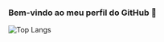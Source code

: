 ### Bem-vindo ao meu perfil do GitHub 👋
![Top Langs](https://github-readme-stats.vercel.app/api/top-langs/?username=bryanjulio&hide_progress=true)




